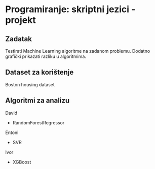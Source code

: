 # Programiranje: skriptni jezici - projekt
## Zadatak
Testirati Machine Learning algoritme na zadanom problemu.
Dodatno grafički prikazati razliku u algoritmima.

## Dataset za korištenje
Boston housing dataset

## Algoritmi za analizu
David 
 - RandomForestRegressor

Entoni
 - SVR

Ivor
 - XGBoost
